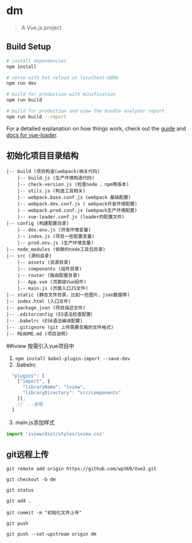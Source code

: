 # dm

> A Vue.js project

## Build Setup

``` bash
# install dependencies
npm install

# serve with hot reload at localhost:8080
npm run dev

# build for production with minification
npm run build

# build for production and view the bundle analyzer report
npm run build --report
```

For a detailed explanation on how things work, check out the [guide](http://vuejs-templates.github.io/webpack/) and [docs for vue-loader](http://vuejs.github.io/vue-loader).

## 初始化项目目录结构
```
|-- build (项目构造(webpack)相关代码)
    |-- build.js (生产环境构造代码)
    |-- check-version.js (检查node 、npm等版本)
    |-- utils.js (构造工具相关)
    |-- webpack.base.conf.js (webpack 基础配置)
    |-- webpack.dev.conf.js ( webpack开发环境配置)
    |-- webpack.prod.conf.js (webpack生产环境配置)
    |-- vue-loader.conf.js (loader的配置文件)
|-- config (构建配置目录)
    |-- dev.env.js (开发环境变量)
    |-- index.js (项目一些配置变量)
    |-- prod.env.js (生产环境变量)
|-- node_modules (依赖的node工具包目录)
|-- src (源码自录)
    |-- assets (资源目录)
    |-- components (组件目录)
    |-- router (路由配置目录)
    |-- App.vue (页面级Vue组件)
    |-- main.js (页面入口JS文件)
|-- static (静态文件目录，比如一些图片，json数据等)
|-- index.html (入口文件)
|-- package.json (项目描述文件)
|-- .editorconfig (ES语法检查配置｝
|-- .babelrc (ES6语法编译配置)
|-- .gitignore (git 上传需要忽略的文件格式)
|-- README.md (项目说明)
```

##iview 按需引入vue项目中
1. `npm install babel-plugin-import --save-dev`
2. .babelrc
```js
  "plugins": [
    ["import", {
      "libraryName": "iview",
      "libraryDirectory": "src/components"
    }],
    // ...省略
  ]
```
3. main.js添加样式
```js
import 'iview/dist/styles/iview.css'
```

## git远程上传
```
git remote add origin https://github.com/wp360/Vue2.git

git checkout -b dm

git status

git add .

git commit -m "初始化文件上传"

git push

git push --set-upstream origin dm
```
